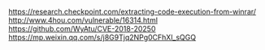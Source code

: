 https://research.checkpoint.com/extracting-code-execution-from-winrar/
http://www.4hou.com/vulnerable/16314.html
https://github.com/WyAtu/CVE-2018-20250
https://mp.weixin.qq.com/s/j8G9Tjq2NPg0CFhXl_sQGQ